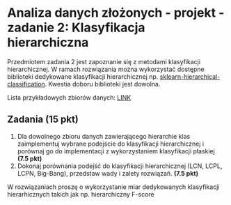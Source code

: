 # Analiza danych złożonych - projekt - zadanie 2: Klasyfikacja hierarchiczna

Przedmiotem zadania 2 jest zapoznanie się z metodami klasyfikacji hierarchicznej. W ramach rozwiązania można wykorzystać dostępne biblioteki dedykowane klasyfikacji hierarchicznej np. [sklearn-hierarchical-classification](https://github.com/globality-corp/sklearn-hierarchical-classification). Kwestia doboru biblioteki jest dowolna. 

Lista przykładowych zbiorów danych: [LINK](https://docs.google.com/spreadsheets/d/1IzCD5u4PFkF3JDtEpE8cbJwzC7Rc9lj-ByrOtIn1Yt8/edit?usp=sharing)

## Zadania (15 pkt)
1. Dla dowolnego zbioru danych zawierającego hierarchie klas zaimplementuj wybrane podejście do klasyfikacji hierarchicznej i porównaj go do implementacji z wykorzystaniem klasyfikacji płaskiej **(7.5 pkt)**
2. Dokonaj porównania podejść do klasyfikacji hierarchicznej (LCN, LCPL, LCPN, Big-Bang), przedstaw wady i zalety rozwiązań. **(7.5 pkt)**

W rozwiązaniach proszę o wykorzystanie miar dedykowanych klasyfikacji hierarhicznych takich jak np. hierarchiczny F-score
